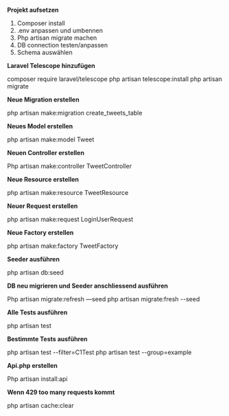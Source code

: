 **Projekt aufsetzen**

1. Composer install
2. .env anpassen und umbennen
3. Php artisan migrate machen
4. DB connection testen/anpassen
5. Schema auswählen

**Laravel Telescope hinzufügen**

composer require laravel/telescope
php artisan telescope:install
php artisan migrate

**Neue Migration erstellen**

php artisan make:migration create_tweets_table

**Neues Model erstellen**

php artisan make:model Tweet

**Neuen Controller erstellen**

Php artisan make:controller TweetController

**Neue Resource erstellen**

php artisan make:resource TweetResource

**Neuer Request erstellen**

php artisan make:request LoginUserRequest

**Neue Factory erstellen**

php artisan make:factory TweetFactory

**Seeder ausführen**

php artisan db:seed

**DB neu migrieren und Seeder anschliessend ausführen**

Php artisan migrate:refresh —seed
php artisan migrate:fresh --seed

**Alle Tests ausführen**

php artisan test

**Bestimmte Tests ausführen**

php artisan test --filter=C1Test
php artisan test --group=example

**Api.php erstellen**

Php artisan install:api

**Wenn 429 too many requests kommt**

php artisan cache:clear
